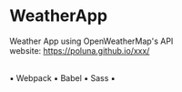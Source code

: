 # WeatherApp
Weather App using OpenWeatherMap's API<br>
website: https://poluna.github.io/xxx/ <br><br>

▪️ Webpack ▪️ Babel ▪️ Sass ▪️